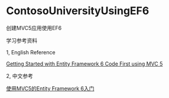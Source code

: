# ContosoUniversityUsingEF6

创建MVC5应用使用EF6

学习参考资料

1, English Reference

[Getting Started with Entity Framework 6 Code First using MVC 5](https://docs.microsoft.com/en-us/aspnet/mvc/overview/getting-started/getting-started-with-ef-using-mvc/creating-an-entity-framework-data-model-for-an-asp-net-mvc-application)

2, 中文参考

[使用MVC5的Entity Framework 6入门](http://www.aizhengli.com/entity-framework6-mvc5-started/109/creating-an-entity-framework-data-model-for-an-asp-net-mvc-application.html)
